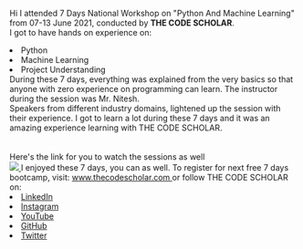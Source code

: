 
Hi I attended 7 Days National Workshop on "Python And Machine Learning" from 07-13
June 2021, conducted by <b> THE CODE SCHOLAR</b>.
<br>I got to have hands on experience on:
<li>Python
<li>Machine Learning
<li>Project Understanding
<br>
During these 7 days, everything was explained from the very basics so that
anyone with zero experience on programming can learn.
The instructor during the session was Mr. Nitesh.
<br>Speakers from different industry domains, lightened up the session with their
experience.
I got to learn a lot during these 7 days and it was an amazing experience learning with THE
CODE SCHOLAR.<br>
<br><br>Here's the link for you to watch the sessions as well<br>
<a
href="https://www.youtube.com/watch?v=feCL8qbjgN0&list=PL3Hnv9OFTJvW4zFKj0qXOpk
oNe4AQTzCF&index=1"> <img
src="https://github.com/thecodescholar/tcs_data/blob/main/PYTHON%20AND%20MACHIN
E%20LEARNING.png"> </a>
I enjoyed these 7 days, you can as well. To register for next free 7 days bootcamp, visit:
<a href="http://www.thecodescholar.com"> www.thecodescholar.com </a>
or follow THE CODE SCHOLAR on:
<li><a href=
"https://linkedin.com/company/the-code-scholar">LinkedIn</a>
<li><a href=
"https://www.instagram.com/thecodescholar">Instagram</a>
<li><a href=
"https://youtube.com/channel/UCyG-UNr0u8rIb3Dxq2TAZ9A">YouTube</a>
<li><a href=
"https://github.com/thecodescholar">GitHub</a>
<li><a href=
"https://twitter.com/thecodescholar_">Twitter</a>
